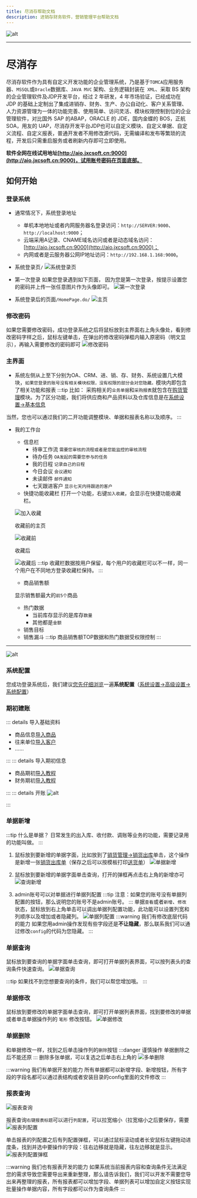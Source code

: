 ```yaml
---
title: 尽消存帮助文档
description: 进销存财务软件，营销管理平台帮助文档
---
```

![alt](/images/jxc/尽消存.svg)


---

# 尽消存<Badge text="TM" />
尽消存软件作为具有自定义开发功能的企业管理系统，乃是基于`TOMCA`应用服务器、`MSSQL`或`Oracle`数据库、`JAVA MVC` 架构、业务逻辑封装在` XML`、采取 BS 架构的企业管理软件及JDP开发平台，经过 2 年研发，4 年市场验证，已经成功在 JDP 的基础上定制出了集成进销存、财务、生产、办公自动化、客户关系管理、人力资源管理为一体的功能完善、使用简单、访问灵活、模块权限控制到位的企业管理软件，对比国外 SAP 的ABAP，ORACLE 的 JDE，国内金蝶的 BOS，正航 SOA，用友的 UAP，尽消存开发平台JDP也可以自定义模块、自定义单据、自定义流程、自定义报表，普通开发者不用修改源代码，无需编译和发布等繁琐的流程，开发后只需重启服务或者刷新内存即可立即使用。

**软件全网在线试用地址[http://aio.jxcsoft.cn:9000](http://aio.jxcsoft.cn:9000)，试用账号密码在页面底部。**
## 如何开始
### 登录系统
- 通常情况下，系统登录地址
  - 单机本地地址或者内网服务器名登录访问：`http://SERVER:9000`、`http://localhost:9000`；
  - 云端采用A记录、CNAME域名访问或者是动态域名访问：[http://aio.jxcsoft.cn:9000](http://aio.jxcsoft.cn:9000)；
  - 内网或者是云服务器公网IP地址访问：`http://192.168.1.168:9000`。

- 系统登录页`/`
![系统登录页](/images/jxc/login.png)

- 第一次登录
如果您登录遇到如下页面，<Badge text="不要慌！" /> 因为您是第一次登录，按提示设置您的密码并上传一张任意图片作为头像即可。
![第一次登录](/images/jxc/第一次登录.png)

- 系统登录后的页面<Badge text="主界面" />`/HomePage.do/`
![主页](/images/jxc/home.png)

### 修改密码
如果您需要修改密码，成功登录系统之后将鼠标放到主界面右上角头像处，看到修改密码字样之后，鼠标左键单击，在弹出的修改密码弹框内输入原密码（明文显示），再输入需要修改的密码即可
![修改密码](/images/jxc/修改密码.png)

### 主界面
- 系统左侧从上至下分别为OA、CRM、进、销、存、财务、系统设置几大模块，`如果您登录的账号没有相关模块权限，没有权限的部分会对您隐藏。`模块内即包含了相关功能和报表
:::tip 比如：
采购相关的`业务单据`和`采购报表`就包含在[购货管理](../jxc/buy/)模块。为了区分功能，我们将供应商和产品资料以及仓库信息是在[系统设置->基本信息](../jxc/system/基础资料.md#供应商信息)

当然，您也可以通过我们的二开功能调整模块、单据和报表名称以及顺序。
:::

- 我的工作台
  - 信息栏   
    - 待审工作流 `需要您审核的流程或者是您能监控的审核流程`
    - 待办任务 `OA发起的需要您参与的任务`
    - 我的日程 `记录自己的日程`
    - 今日会议 `会议通知`
    - 未读邮件 `邮件通知`
    - 七天跟进客户  `显示七天内待跟进的客户`
  - 快捷功能收藏栏
  打开一个功能，右键`加入收藏`，会显示在快捷功能收藏栏。

  ![加入收藏](/images/jxc/加入收藏.png)

  收藏前的主页

  ![收藏前](/images/jxc/收藏前.png)

  收藏后

  ![收藏后](/images/jxc/收藏后.png)
  :::tip
  收藏栏数据按用户保留，每个用户的收藏栏可以不一样，同一个用户在不同地方登录收藏栏保持。
  :::

  - 商品销售额

  显示销售额最大的`前5个`商品
  - 热门数据
    - 当前库存显示的是库存`数量`
    - 其他都是`金额`
  - 销售目标
  - 销售漏斗
  :::tip 
  商品销售额TOP数据和热门数据受权限控制
  :::
---
![alt](/images/jxc/流程.svg)  

### 系统配置
您成功登录系统后，我们建议<u>您先仔细浏览</u>一遍**系统配置**（[系统设置->高级设置->系统配置](./system/高级设置.md#系统配置)）

### 期初建账
::: details 导入基础资料
- 商品信息[导入商品](./system/基础资料.md#商品信息)
- 往来单位[导入客户](./system/基础资料.md#客户信息)
- ……

:::
::: details 导入期初信息
- 商品期初[导入教程](./system/期初建账.md#商品期初)
- 财务期初[导入教程](./system/期初建账.md#财务期初)

:::
::: details 开账
![alt](/images/jxc/开账.png)  

:::

### 单据新增
:::tip 什么是单据？
日常发生的出入库、收付款、调账等业务的功能，需要记录用的功能叫做<Badge text="单据" vertical="middle"/>。
:::
1. 鼠标放到要新增的单据字面，比如放到了[销货管理->销货出库](../jxc/sale/销货出库.md)单击，这个操作是新增一张[销货出库单](../jxc/sale/销货出库.md)（保存之后可以按模板打印[送货单](/images/jxc/送货单.png)）
![单据新增](/images/jxc/新增.png)

2. 鼠标放到要新增的单据字面单击查询，打开的弹框再点击右上角的新增亦可
![查询新增](/images/jxc/查询新增.png)

3. admin账号可以对单据进行单据列配置
:::tip 注意：如果您的账号没有单据列配置的按钮，那么说明您的账号不是admin账号。
:::
单据`查看`或者`新增`、`修改`状态，鼠标放到右上角单击<Badge text="操作->列配置" vertical="middle"/>可以调出单据列配置功能，此功能可以设置列宽和列顺序以及增加或者隐藏列。
![单据列配置](/images/jxc/单据列配置.png)
:::warning 我们有修改底层代码的能力
如果您用admin操作发现有些字段还是**不让隐藏**，那么联系我们可以通过修改`config`的代码为您隐藏。
:::
### 单据查询
鼠标放到要查询的单据字面单击查询，即可打开单据列表界面，可以按列表头的查询条件快速查询。
![单据查询](/images/jxc/单据查询.png)

:::tip 
如果找不到您想要查询的条件，我们可以帮您增加哦。
:::
### 单据修改
鼠标放到要修改的单据字面单击查询，即可打开单据列表界面，找到要修改的单据<Badge text="双击" vertical="middle"/>或者单击单据操作列的 `笔形` 修改按钮。
![单据修改](/images/jxc/修改单据.png)
### 单据删除
和单据修改一样，找到之后单击操作列的`删除`按钮
:::danger 谨慎操作
单据删除之后不能还原
:::
删除多张单据，可以复选之后单击右上角的<Badge text="操作->删除" vertical="middle"/>
![多单删除](/images/jxc/多单删除.png)


:::warning 我们有单据开发的能力
所有单据都可以新增字段、新增按钮，所有字段的字段名都可以通过表结构或者安装目录的config里面的文件修改
:::
### 报表查询
![报表查询](/images/jxc/报表查询.png)

报表查询`右键报表标题`可以进行`列配置`，可以拉宽缩小（拉宽缩小之后要保存，需要<Badge text="重新右键->保存列配置" vertical="middle"/>
![报表列配置](/images/jxc/报表列配置.png)

单击报表的列配置之后有列配置弹框，可以通过鼠标滚动或者长安鼠标左键拖动进度条，找到并选中要操作的字段：往右边移就是隐藏，往左边移就是显示。
![报表列配置弹框](/images/jxc/报表列配置弹框.png)

:::warning 我们也有报表开发的能力
如果系统当前报表内容和查询条件无法满足您的需求导致您需要导出来重新整理，那么请告诉我们，我们可以开发不需要您导出来再整理的报表，所有报表都可以增加字段、单据列表可以增加自定义按钮实现批量操作单据内容，所有字段都可以作为查询条件
:::
